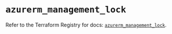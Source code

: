 # `azurerm_management_lock`

Refer to the Terraform Registry for docs: [`azurerm_management_lock`](https://registry.terraform.io/providers/hashicorp/azurerm/3.88.0/docs/resources/management_lock).
